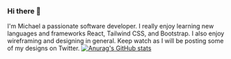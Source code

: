 ### Hi there 👋

I'm Michael a passionate software developer. I really enjoy learning new languages and frameworks React, Tailwind CSS, and Bootstrap.
I also enjoy wireframing and designing in general. Keep watch as I will be posting some of my designs on Twitter.
[![Anurag's GitHub stats](https://github-readme-stats.vercel.app/api?username=UnahMichael)](https://github.com/anuraghazra/github-readme-stats)
